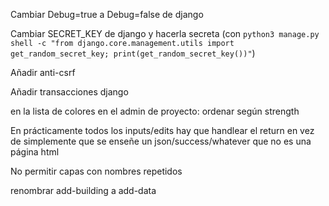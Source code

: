 Cambiar Debug=true a Debug=false de django

Cambiar SECRET_KEY de django y hacerla secreta (con `python3 manage.py shell -c "from django.core.management.utils import get_random_secret_key; print(get_random_secret_key())"`)

Añadir anti-csrf

Añadir transacciones django

en la lista de colores en el admin de proyecto: ordenar según strength

En prácticamente todos los inputs/edits hay que handlear el return en vez de simplemente que se enseñe un json/success/whatever que no es una página html

No permitir capas con nombres repetidos

renombrar add-building a add-data
